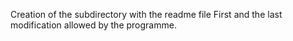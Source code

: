 Creation of the subdirectory with the readme file
First and the last modification allowed by the programme.

